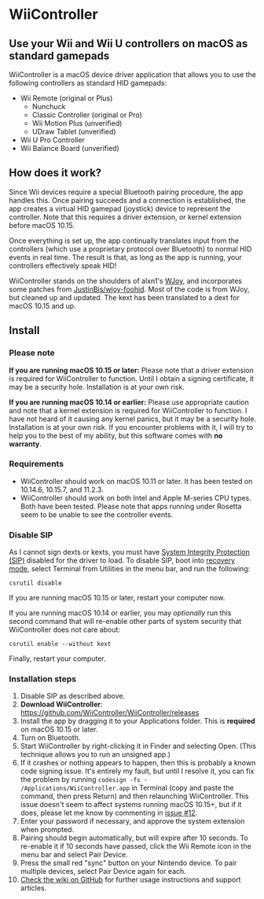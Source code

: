 # WiiController
## Use your Wii and Wii U controllers on macOS as standard gamepads

WiiController is a macOS device driver application that allows you to use the following controllers as standard HID gamepads:

- Wii Remote (original or Plus)
  - Nunchuck
  - Classic Controller (original or Pro)
  - Wii Motion Plus (unverified)
  - UDraw Tablet (unverified)
- Wii U Pro Controller
- Wii Balance Board (unverified)

## How does it work?

Since Wii devices require a special Bluetooth pairing procedure, the app handles this. Once pairing succeeds and a connection is established, the app creates a virtual HID gamepad (joystick) device to represent the controller. Note that this requires a driver extension, or kernel extension before macOS 10.15.

Once everything is set up, the app continually translates input from the controllers (which use a proprietary protocol over Bluetooth) to normal HID events in real time. The result is that, as long as the app is running, your controllers effectively speak HID!

WiiController stands on the shoulders of alxn1's [WJoy](https://github.com/alxn1/wjoy), and incorporates some patches from [JustinBis/wjoy-foohid](https://github.com/JustinBis/wjoy-foohid). Most of the code is from WJoy, but cleaned up and updated. The kext has been translated to a dext for macOS 10.15 and up.

## Install

### Please note

**If you are running macOS 10.15 or later:** Please note that a driver extension is required for WiiController to function. Until I obtain a signing certificate, it may be a security hole. Installation is at your own risk.

**If you are running macOS 10.14 or earlier:** Please use appropriate caution and note that a kernel extension is required for WiiController to function. I have not heard of it causing any kernel panics, but it may be a security hole. Installation is at your own risk. If you encounter problems with it, I will try to help you to the best of my ability, but this software comes with **no warranty**.

### Requirements

- WiiController should work on macOS 10.11 or later. It has been tested on 10.14.6, 10.15.7, and 11.2.3.
- WiiController should work on both Intel and Apple M-series CPU types. Both have been tested. Please note that apps running under Rosetta seem to be unable to see the controller events.

### Disable SIP

As I cannot sign dexts or kexts, you must have [System Integrity Protection (SIP)](http://www.imore.com/el-capitan-system-integrity-protection-helps-keep-malware-away) disabled for the driver to load. To disable SIP, boot into [recovery mode](https://support.apple.com/en-ca/HT201314), select Terminal from Utilities in the menu bar, and run the following:

```
csrutil disable
```

If you are running macOS 10.15 or later, restart your computer now.

If you are running macOS 10.14 or earlier, you may _optionally_ run this second command that will re-enable other parts of system security that WiiController does not care about:

```
csrutil enable --without kext
```

Finally, restart your computer.

### Installation steps

1. Disable SIP as described above.
2. **Download WiiController**: https://github.com/WiiController/WiiController/releases
3. Install the app by dragging it to your Applications folder. This is **required** on macOS 10.15 or later.
4. Turn on Bluetooth.
5. Start WiiController by right-clicking it in Finder and selecting Open. (This technique allows you to run an unsigned app.)
6. If it crashes or nothing appears to happen, then this is probably a known code signing issue. It's entirely my fault, but until I resolve it, you can fix the problem by running `codesign -fs - /Applications/WiiController.app` in Terminal (copy and paste the command, then press Return) and then relaunching WiiController. This issue doesn't seem to affect systems running macOS 10.15+, but if it does, please let me know by commenting in [issue #12](https://github.com/WiiController/WiiController/issues/12).
7. Enter your password if necessary, and approve the system extension when prompted.
8. Pairing should begin automatically, but will expire after 10 seconds. To re-enable it if 10 seconds have passed, click the Wii Remote icon in the menu bar and select Pair Device.
9. Press the small red "sync" button on your Nintendo device. To pair multiple devices, select Pair Device again for each.
10. [Check the wiki on GitHub](https://github.com/WiiController/WiiController/wiki) for further usage instructions and support articles.
